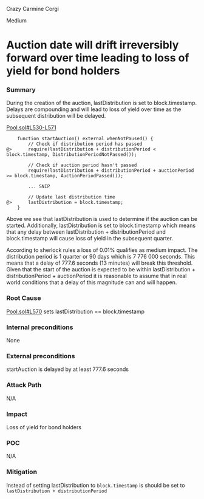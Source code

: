 Crazy Carmine Corgi

Medium

# Auction date will drift irreversibly forward over time leading to loss of yield for bond holders

### Summary

During the creation of the auction, lastDistribution is set to block.timestamp. Delays are compounding and will lead to loss of yield over time as the subsequent distribution will be delayed.

[Pool.sol#L530-L571](https://github.com/sherlock-audit/2024-12-plaza-finance/blob/main/plaza-evm/src/Pool.sol#L530-L571)

        function startAuction() external whenNotPaused() {
            // Check if distribution period has passed
    @>      require(lastDistribution + distributionPeriod < block.timestamp, DistributionPeriodNotPassed());

            // Check if auction period hasn't passed
            require(lastDistribution + distributionPeriod + auctionPeriod >= block.timestamp, AuctionPeriodPassed());

            ... SNIP

            // Update last distribution time
    @>      lastDistribution = block.timestamp;
        }

Above we see that lastDistribution is used to determine if the auction can be started. Additionally, lastDistribution is set to block.timestamp which means that any delay between lastDistribution + distributionPeriod and block.timestamp will cause loss of yield in the subsequent quarter.

According to sherlock rules a loss of 0.01% qualifies as medium impact. The distribution period is 1 quarter or 90 days which is 7 776 000 seconds. This means that a delay of 777.6 seconds (13 minutes) will break this threshold. Given that the start of the auction is expected to be within lastDistribution + distributionPeriod + auctionPeriod it is reasonable to assume that in real world conditions that a delay of this magnitude can and will happen.

### Root Cause

[Pool.sol#L570](https://github.com/sherlock-audit/2024-12-plaza-finance/blob/main/plaza-evm/src/Pool.sol#L570) sets lastDistribution == block.timestamp

### Internal preconditions

None

### External preconditions

startAuction is delayed by at least 777.6 seconds

### Attack Path

N/A

### Impact

Loss of yield for bond holders

### POC

N/A

### Mitigation

Instead of setting lastDistribution to `block.timestamp` is should be set to `lastDistribution + distributionPeriod`